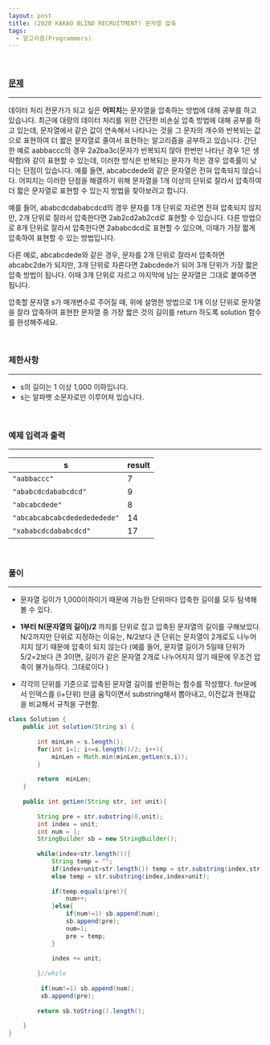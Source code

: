 ```yaml
---
layout: post
title: (2020 KAKAO BLIND RECRUITMENT) 문자열 압축
tags:
  - 알고리즘(Programmers)
---
```


<br>

### [문제](https://programmers.co.kr/learn/courses/30/lessons/60057)

---

데이터 처리 전문가가 되고 싶은 **어피치**는 문자열을 압축하는 방법에 대해 공부를 하고 있습니다. 최근에 대량의 데이터 처리를 위한 간단한 비손실 압축 방법에 대해 공부를 하고 있는데, 문자열에서 같은 값이 연속해서 나타나는 것을 그 문자의 개수와 반복되는 값으로 표현하여 더 짧은 문자열로 줄여서 표현하는 알고리즘을 공부하고 있습니다.
간단한 예로 aabbaccc의 경우 2a2ba3c(문자가 반복되지 않아 한번만 나타난 경우 1은 생략함)와 같이 표현할 수 있는데, 이러한 방식은 반복되는 문자가 적은 경우 압축률이 낮다는 단점이 있습니다. 예를 들면, abcabcdede와 같은 문자열은 전혀 압축되지 않습니다. 어피치는 이러한 단점을 해결하기 위해 문자열을 1개 이상의 단위로 잘라서 압축하여 더 짧은 문자열로 표현할 수 있는지 방법을 찾아보려고 합니다.

예를 들어, ababcdcdababcdcd의 경우 문자를 1개 단위로 자르면 전혀 압축되지 않지만, 2개 단위로 잘라서 압축한다면 2ab2cd2ab2cd로 표현할 수 있습니다. 다른 방법으로 8개 단위로 잘라서 압축한다면 2ababcdcd로 표현할 수 있으며, 이때가 가장 짧게 압축하여 표현할 수 있는 방법입니다.

다른 예로, abcabcdede와 같은 경우, 문자를 2개 단위로 잘라서 압축하면 abcabc2de가 되지만, 3개 단위로 자른다면 2abcdede가 되어 3개 단위가 가장 짧은 압축 방법이 됩니다. 이때 3개 단위로 자르고 마지막에 남는 문자열은 그대로 붙여주면 됩니다.

압축할 문자열 s가 매개변수로 주어질 때, 위에 설명한 방법으로 1개 이상 단위로 문자열을 잘라 압축하여 표현한 문자열 중 가장 짧은 것의 길이를 return 하도록 solution 함수를 완성해주세요.

<br>

### 제한사항

---

- s의 길이는 1 이상 1,000 이하입니다.
- s는 알파벳 소문자로만 이루어져 있습니다.

<br>

### 예제 입력과 출력

---

| s                            | result |
| ---------------------------- | ------ |
| `"aabbaccc"`                 | 7      |
| `"ababcdcdababcdcd"`         | 9      |
| `"abcabcdede"`               | 8      |
| `"abcabcabcabcdededededede"` | 14     |
| `"xababcdcdababcdcd"`        | 17     |

<br>

### 풀이

---

- 문자열 길이가 1,000이하이기 때문에 가능한 단위마다 압축한 길이를 모두 탐색해볼 수 있다.  

- <b>1부터 N(문자열의 길이)/2</b> 까지를 단위로 잡고 압축된 문자열의 길이를 구해보았다. N/2까지만 단위로 지정하는 이유는, N/2보다 큰 단위는 문자열이 2개로도 나누어지지 않기 때문에 압축이 되지 않는다 (예를 들어, 문자열 길이가 5일때 단위가 5/2=2보다 큰 3이면, 길이가 같은 문자열 2개로 나누어지지 않기 때문에 무조건 압축이 불가능하다. 그대로이다 ) 

- 각각의 단위를 기준으로 압축된 문자열 길이를 반환하는 함수를 작성했다.  for문에서 인덱스를 (i+단위) 만큼 움직이면서 substring해서 뽑아내고, 이전값과 현재값을 비교해서 규칙을 구현함. 

```java
class Solution {
    public int solution(String s) {
       
        int minLen = s.length();
        for(int i=1; i<=s.length()/2; i++){
            minLen = Math.min(minLen,getLen(s,i));
        }
        
        return  minLen; 
    }
    
    public int getLen(String str, int unit){ 
        
        String pre = str.substring(0,unit);
        int index = unit;
        int num = 1;
        StringBuilder sb = new StringBuilder();
        
        while(index<str.length()){
            String temp = "";
            if(index+unit>str.length()) temp = str.substring(index,str.length());
            else temp = str.substring(index,index+unit);
            
            if(temp.equals(pre)){ 
                num++;
            }else{
                if(num!=1) sb.append(num);
                sb.append(pre);
                num=1;
                pre = temp;
            }
            
            index += unit;
            
        }//while
        
         if(num!=1) sb.append(num);
         sb.append(pre);
        
        return sb.toString().length();
        
    }
}
```

